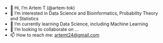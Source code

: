 - 👋 Hi, I’m Artem T (@artem-tok)
- 👀 I’m interested in Data Science and Bioinformatics, Probability Theory and Statistics
- 🌱 I’m currently learning Data Science, including Machine Learning
- 💞️ I’m looking to collaborate on ...
- 📫 How to reach me: artemt24@gmail.com

<!---
artem-tok/artem-tok is a ✨ special ✨ repository because its `README.md` (this file) appears on your GitHub profile.
You can click the Preview link to take a look at your changes.
--->
